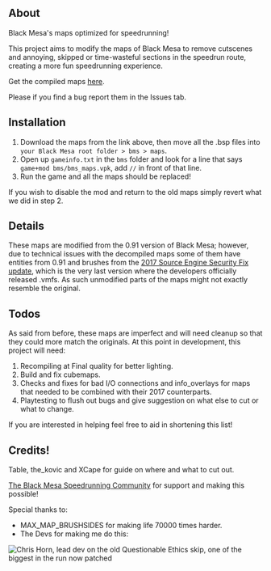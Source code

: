 ## About
 Black Mesa's maps optimized for speedrunning!
 
 This project aims to modify the maps of Black Mesa to remove cutscenes and annoying, skipped or time-wasteful sections in the speedrun route, creating a more fun speedrunning experience.
 
 Get the compiled maps [here](https://drive.google.com/drive/folders/18-N0WWyPNHEfCk-AfjsnewXKahpjBKr_?usp=sharing).
 
 Please if you find a bug report them in the Issues tab.
 
## Installation
 1. Download the maps from the link above, then move all the .bsp files into `your Black Mesa root folder > bms > maps`. 
 2. Open up `gameinfo.txt` in the `bms` folder and look for a line that says `game+mod bms/bms_maps.vpk`, add `//` in front of that line.
 3. Run the game and all the maps should be replaced!
 
 If you wish to disable the mod and return to the old maps simply revert what we did in step 2.
 
## Details
 These maps are modified from the 0.91 version of Black Mesa; however, due to technical issues with the decompiled maps some of them have entities from 0.91 and brushes from the [2017 Source Engine Security Fix update](https://steamcommunity.com/games/362890/announcements/detail/1435939287373772097), which is the very last version where the developers officially released .vmfs. As such unmodified parts of the maps might not exactly resemble the original.
 
## Todos
 As said from before, these maps are imperfect and will need cleanup so that they could more match the originals. At this point in development, this project will need:
 1. Recompiling at Final quality for better lighting.
 2. Build and fix cubemaps.
 3. Checks and fixes for bad I/O connections and info_overlays for maps that needed to be combined with their 2017 counterparts.
 4. Playtesting to flush out bugs and give suggestion on what else to cut or what to change.
 
If you are interested in helping feel free to aid in shortening this list!

## Credits!
 Table, the_kovic and XCape for guide on where and what to cut out. 
 
 [The Black Mesa Speedrunning Community](https://discord.gg/pZ8TZ9w) for support and making this possible!
 
 Special thanks to:
 - MAX_MAP_BRUSHSIDES for making life 70000 times harder.
 - The Devs for making me do this:
 
 ![Chris Horn, lead dev on the old Questionable Ethics skip, one of the biggest in the run now patched](https://i.imgur.com/GpXWe89.png)
